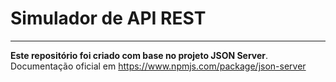 # Simulador de API REST
___

**Este repositório foi criado com base no projeto JSON Server**.
Documentação oficial em https://www.npmjs.com/package/json-server
